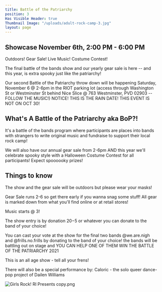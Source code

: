 ```yaml
---
title: Battle of the Patriarchy
position: 3
Has Visible Header: true
Thumbnail Image: "/uploads/adult-rock-camp-3.jpg"
layout: page
---
```


## Showcase November 6th, 2:00 PM - 6:00 PM

Outdoors! Gear Sale! Live Music! Costume Contest!

The final battle of the bands show and our yearly gear sale is here -- and this year, is extra spooky just like the patriarchy!

Our second Battle of the Patriarchy throw down will be happening Saturday, November 6 @ 2-6pm in the RIOT parking lot (access through Washington St or Westminster St behind Nice Slice @ 763 Westminster, PVD 02903 -- FOLLOW THE MUSIC!) NOTICE! THIS IS THE RAIN DATE! THIS EVENT IS NOT ON OCT 30!

## What's A Battle of the Patriarchy aka BoP?!

It's a battle of the bands program where participants are places into bands with strangers to write original music and fundraise to support their local rock camp!

We will also have our annual gear sale from 2-6pm AND this year we'll celebrate spooky style with a Halloween Costume Contest for all participants! Expect spoooooky prizes!

## Things to know
The show and the gear sale will be outdoors but please wear your masks!

Gear Sale runs 2-6 so get there early if you wanna snag some stuff! All gear is marked down from what you'll find online or at retail stores!

Music starts @ 3!

The show entry is by donation $20-$5 or whatever you can donate to the band of your choice!

You can cast your vote at the show for the final two bands @we.are.nigh and @frills.no.frills by donating to the band of your choice! the bands will be battling out on stage and YOU CAN HELP ONE OF THEM WIN THE BATTLE OF THE PATRIARCHY 2021

This is an all age show - tell all your frens!

There will also be a special performance by:
Caloric - the solo queer dance-pop project of Dailen Williams

![Girls Rock! RI Presents copy.png](/uploads/Girls%20Rock!%20RI%20Presents%20copy.png "bop")

